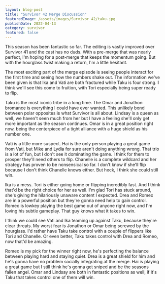 ```yaml
---
layout: blog-post
title: "Survivor 42 Merge Discussion"
featuredImage: /assets/images/Survivor_42/taku.jpg
publishDate: 2022-04-13
category: survivor
featured: false
---
```


This season has been fantastic so far. The editing is vastly improved over Survivor 41 and the cast has no duds. With a pre-merge that was nearly perfect, I'm hoping for a post-merge that keeps the momentum going. But with the hourglass twist making a return, I'm a little hesitant.

The most exciting part of the merge episode is seeing people interact for the first time and seeing how the numbers shake out. The information we've been given is that Ika and Vati are both fractured while Taku is four strong. I think we'll see this come to fruition, with Tori especially being super ready to flip.

Taku is the most iconic tribe in a long time. The Omar and Jonathon bromance is everything I could have ever wanted. This unlikely bond between polar opposites is what Survivor is all about. Lindsay is a queen as well, we haven't seen much from her but I have a feeling she'll only get more important as the season continues. Omar is in a great position right now, being the centerpiece of a tight alliance with a huge shield as his number one.

Vati is a little more suspect. Hai is the only person playing a great game from Vati, but Mike and Lydia for sure aren't doing anything wrong. That trio is a lot of fun, but I don't see it dominating the game. I think for them to prosper they'll need others to flip. Chanelle is a complete wildcard and her strategy has proven to be nonsensical so far. I don't know if she'll flip because I don't think Chanelle knows either. But heck, I think she could still win.

Ika is a mess. Tori is either going home or flipping incredibly fast. And I think that'd be the right choice for her as well. I'm glad Tori has stuck around, she's giving the hilariously unaware content I expected. Drea and Romeo are in a powerful position but they're gonna need help to gain control. Romeo is lowkey playing the best game out of anyone right now, and I'm loving his subtle gameplay. That guy knows what it takes to win.

I think we could see Vati and Ika teaming up against Taku, because they're clear threats. My worst fear is Jonathon or Omar being screwed by the hourglass. I'd rather have Taku take control with a couple of flippers like Tori and Chanelle. Or even better, Taku takes control with Drea and Romeo, now that'd be amazing.

Romeo is my pick for the winner right now, he's perfecting the balance between playing hard and staying quiet. Drea is a great shield for him and he's gonna have no problem socially integrating at the merge. Hai is playing a great game but I still think he's gonna get sniped and be the seasons fallen angel. Omar and Lindsay are both in fantastic positions as well, if it's Taku that takes control one of them will win.
